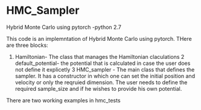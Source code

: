 # HMC_Sampler
Hybrid Monte Carlo using pytorch -python 2.7

This code is an implemntation of Hybrid Monte Carlo using pytorch. THere are three blocks:
1. Hamiltonian- The class that manages the Hamiltonian claculations
2 default_potential- the potential that is calculated in case the user does not define it explicetly
3  HMC_sampler - The main class that defines the sampler. It has a constructor in which one can set the initial position and velocity or only the reqruied dimension. The user needs to define the required sample_size and if he wishes to provide his own potential.

There are two working examples in hmc_tests  

